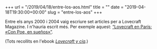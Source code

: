 +++
url = "/2019/04/18/entre-los-aos.html"
title = ""
date = "2019-04-18T19:30:00+00:00"
slug = "entre-los-aos"
+++

Entre els anys 2000 i 2004 vaig escriure set articles per a Lovecraft Magazine. I n'hauria escrit més. Per exemple aquest:
[“Lovecraft en París: «Con Poe, en sueños»”](http://carlesbellver.net/llibres/lovecraftycia/05-lovecraftenparis.html).

(Tots recollits en l'ebook [*Lovecraft y cía*](https://carlesbellver.net/llibres/lovecraftycia/).)